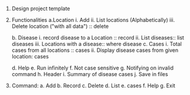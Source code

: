 1. Design project template
2. Functionalities
    a.Location
       i. Add <Location>
       ii. List locations (Alphabetically)
       iii. Delete location ("with all data") :: delete <Location>
      

    b. Disease
        i. record disease to a Location :: record <Location> <disease> <cases>
        ii. List diseases:: list diseases
        iii. Locations with a disease:: where disease
    c. Cases
        i. Total cases from all locations :: cases <disease>
        ii. Display disease cases from given location: cases <location> <disease>

    d. Help
    e. Run infinitely
    f. Not case sensitive
    g. Notifying on invalid command
    h. Header 
    i. Summary of disease cases 
    j. Save in files

3. Command:
    a. Add
    b. Record
    c. Delete
    d. List
    e. cases
    f. Help
    g. Exit
